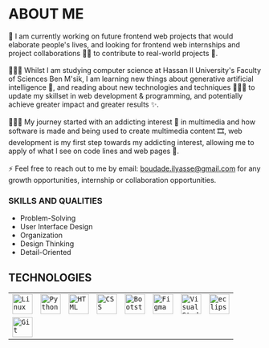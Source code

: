 # ABOUT ME
🔭 I am currently working on future frontend web projects that would elaborate people's lives, and looking for frontend web internships and project collaborations 🤝🏻 to contribute to real-world projects 🧱. <br /> <br />
👨🏻‍🎓 Whilst I am studying computer science at Hassan II University's Faculty of Sciences Ben M'sik, I am learning new things about generative artificial intelligence 🤖, and reading about new technologies and techniques 🕵🏻‍♂️ to update my skillset in web development & programming, and potentially achieve greater impact and greater results ✨. <br /> <br />
👨🏻‍💻 My journey started with an addicting interest 🎲 in multimedia and how software is made and being used to create multimedia content 🎞, web development is my first step towards my addicting interest, allowing me to apply of what I see on code lines and web pages 🔮.
<br /> <br /> ⚡ Feel free to reach out to me by email: boudade.ilyasse@gmail.com for any growth opportunities, internship or collaboration opportunities.
### SKILLS AND QUALITIES
- Problem-Solving
- User Interface Design
- Organization
- Design Thinking
- Detail-Oriented
## TECHNOLOGIES
<table>
	<tr>
		<td><code><img width="40" src="https://github.com/marwin1991/profile-technology-icons/assets/76662862/2481dc48-be6b-4ebb-9e8c-3b957efe69fa" alt="Linux" title="Linux"/></code></td>
		<td><code><img width="40" src="https://user-images.githubusercontent.com/25181517/183423507-c056a6f9-1ba8-4312-a350-19bcbc5a8697.png" alt="Python" title="Python"/></code></td>
		<td><code><img width="40" src="https://user-images.githubusercontent.com/25181517/192158954-f88b5814-d510-4564-b285-dff7d6400dad.png" alt="HTML" title="HTML"/></code></td>
		<td><code><img width="40" src="https://user-images.githubusercontent.com/25181517/183898674-75a4a1b1-f960-4ea9-abcb-637170a00a75.png" alt="CSS" title="CSS"/></code></td>
		<td><code><img width="40" src="https://user-images.githubusercontent.com/25181517/183898054-b3d693d4-dafb-4808-a509-bab54cf5de34.png" alt="Bootstrap" title="Bootstrap"/></code></td>
		<td><code><img width="40" src="https://user-images.githubusercontent.com/25181517/189715289-df3ee512-6eca-463f-a0f4-c10d94a06b2f.png" alt="Figma" title="Figma"/></code></td>
		<td><code><img width="40" src="https://user-images.githubusercontent.com/25181517/192108891-d86b6220-e232-423a-bf5f-90903e6887c3.png" alt="Visual Studio Code" title="Visual Studio Code"/></code></td>
		<td><code><img width="40" src="https://user-images.githubusercontent.com/25181517/192108892-6e9b5cdf-4e35-4a70-ad9a-801a93a07c1c.png" alt="eclipse" title="eclipse"/></code></td>
	</tr>
	<tr>
		<td><code><img width="40" src="https://user-images.githubusercontent.com/25181517/192108372-f71d70ac-7ae6-4c0d-8395-51d8870c2ef0.png" alt="Git" title="Git"/></code></td>
	</tr>
</table>

<!-- Lorem ipsum dolor sit amet, consectetur adipiscing elit. Sed ut sagittis lorem. Quisque sit amet diam id orci elementum efficitur. Sed a dictum metus, lacinia aliquam orci. Ut porttitor, turpis eu posuere congue, ligula tellus euismod dui, nec pretium massa sapien id sem. Aliquam quis augue vel augue condimentum laoreet id vitae magna. Sed sit amet nisl fringilla, consequat odio in, vestibulum neque. Nam nec placerat lectus. Fusce eleifend elit vitae neque auctor euismod. Vivamus pharetra elementum cursus. Maecenas ut ligula sed mauris sollicitudin cursus ut a eros. Phasellus volutpat venenatis orci, malesuada gravida quam. Sed efficitur et turpis at faucibus. Nulla vestibulum diam nec lacus pharetra placerat. Vestibulum faucibus molestie metus sed pulvinar. Phasellus euismod feugiat odio, vel cursus arcu imperdiet ut. Morbi laoreet mollis tortor et aliquet. -->

<!-- **budilyass447/budilyass447** is a ✨ _special_ ✨ repository because its `README.md` (this file) appears on your GitHub profile.

Here are some ideas to get you started:

- 🔭 I’m currently working on ...
- 🌱 I’m currently learning ...
- 👯 I’m looking to collaborate on ...
- 🤔 I’m looking for help with ...
- 💬 Ask me about ...
- 📫 How to reach me: ...
- 😄 Pronouns: ...
- ⚡ Fun fact: ... -->

